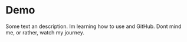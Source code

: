 # Demo

Some text an description. Im learning how to use and GitHub. Dont mind me, or rather, watch my journey. 

